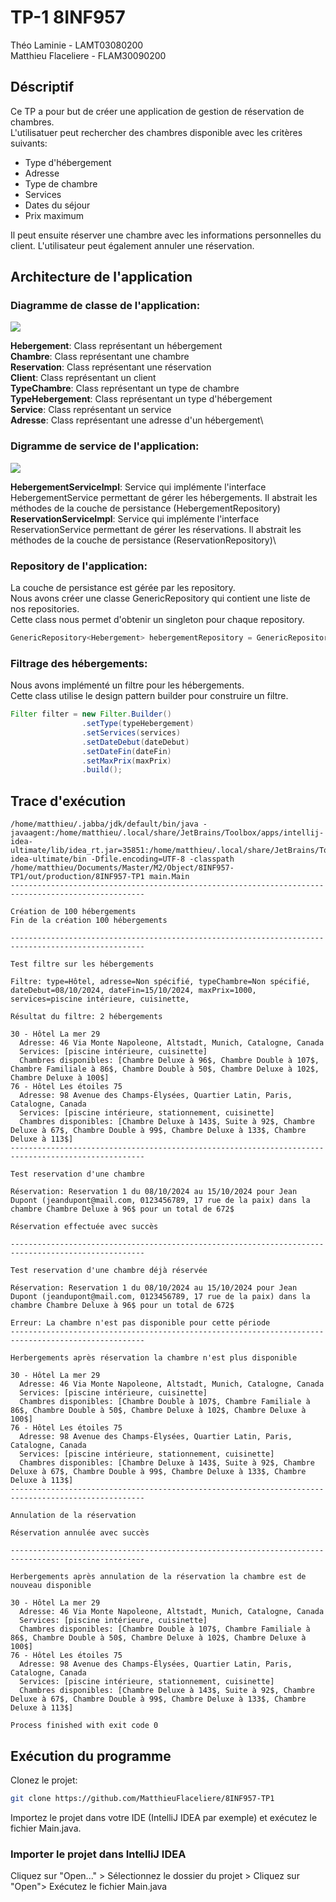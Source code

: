 # TP-1 8INF957
Théo Laminie - LAMT03080200\
Matthieu Flaceliere - FLAM30090200

## Déscriptif

Ce TP a pour but de créer une application de gestion de réservation de chambres.\
L'utilisatuer peut rechercher des chambres disponible avec les critères suivants:
- Type d'hébergement
- Adresse
- Type de chambre
- Services
- Dates du séjour
- Prix maximum

Il peut ensuite réserver une chambre avec les informations personnelles du client. L'utilisateur peut également annuler une réservation.

## Architecture de l'application

### Diagramme de classe de l'application:
<img src="images/business.png">

**Hebergement**: Class représentant un hébergement\
**Chambre**: Class représentant une chambre\
**Reservation**: Class représentant une réservation\
**Client**: Class représentant un client\
**TypeChambre**: Class représentant un type de chambre\
**TypeHebergement**: Class représentant un type d'hébergement\
**Service**: Class représentant un service\
**Adresse**: Class représentant une adresse d'un hébergement\

### Digramme de service de l'application:

<img src="images/service.png">

**HebergementServiceImpl**: Service qui implémente l'interface HebergementService permettant de gérer les hébergements. Il abstrait les méthodes de la couche de persistance (HebergementRepository)\
**ReservationServiceImpl**: Service qui implémente l'interface ReservationService permettant de gérer les réservations. Il abstrait les méthodes de la couche de persistance (ReservationRepository)\

### Repository de l'application:

La couche de persistance est gérée par les repository.\
Nous avons créer une classe GenericRepository qui contient une liste de nos repositories.\
Cette class nous permet d'obtenir un singleton pour chaque repository.

```java
GenericRepository<Hebergement> hebergementRepository = GenericRepository.getInstance(Hebergement.class);
```

### Filtrage des hébergements:

Nous avons implémenté un filtre pour les hébergements.\
Cette class utilise le design pattern builder pour construire un filtre.

```java
Filter filter = new Filter.Builder()
                .setType(typeHebergement)
                .setServices(services)
                .setDateDebut(dateDebut)
                .setDateFin(dateFin)
                .setMaxPrix(maxPrix)
                .build();
```

## Trace d'exécution

```
/home/matthieu/.jabba/jdk/default/bin/java -javaagent:/home/matthieu/.local/share/JetBrains/Toolbox/apps/intellij-idea-ultimate/lib/idea_rt.jar=35851:/home/matthieu/.local/share/JetBrains/Toolbox/apps/intellij-idea-ultimate/bin -Dfile.encoding=UTF-8 -classpath /home/matthieu/Documents/Master/M2/Object/8INF957-TP1/out/production/8INF957-TP1 main.Main
----------------------------------------------------------------------------------------------------

Création de 100 hébergements
Fin de la création 100 hébergements 

----------------------------------------------------------------------------------------------------

Test filtre sur les hébergements 

Filtre: type=Hôtel, adresse=Non spécifié, typeChambre=Non spécifié, dateDebut=08/10/2024, dateFin=15/10/2024, maxPrix=1000, services=piscine intérieure, cuisinette, 

Résultat du filtre: 2 hébergements 

30 - Hôtel La mer 29
  Adresse: 46 Via Monte Napoleone, Altstadt, Munich, Catalogne, Canada
  Services: [piscine intérieure, cuisinette]
  Chambres disponibles: [Chambre Deluxe à 96$, Chambre Double à 107$, Chambre Familiale à 86$, Chambre Double à 50$, Chambre Deluxe à 102$, Chambre Deluxe à 100$]
76 - Hôtel Les étoiles 75
  Adresse: 98 Avenue des Champs-Élysées, Quartier Latin, Paris, Catalogne, Canada
  Services: [piscine intérieure, stationnement, cuisinette]
  Chambres disponibles: [Chambre Deluxe à 143$, Suite à 92$, Chambre Deluxe à 67$, Chambre Double à 99$, Chambre Deluxe à 133$, Chambre Deluxe à 113$]
----------------------------------------------------------------------------------------------------

Test reservation d'une chambre 

Réservation: Reservation 1 du 08/10/2024 au 15/10/2024 pour Jean Dupont (jeandupont@mail.com, 0123456789, 17 rue de la paix) dans la chambre Chambre Deluxe à 96$ pour un total de 672$

Réservation effectuée avec succès 

----------------------------------------------------------------------------------------------------

Test reservation d'une chambre déjà réservée 

Réservation: Reservation 1 du 08/10/2024 au 15/10/2024 pour Jean Dupont (jeandupont@mail.com, 0123456789, 17 rue de la paix) dans la chambre Chambre Deluxe à 96$ pour un total de 672$

Erreur: La chambre n'est pas disponible pour cette période
----------------------------------------------------------------------------------------------------

Herbergements après réservation la chambre n'est plus disponible 

30 - Hôtel La mer 29
  Adresse: 46 Via Monte Napoleone, Altstadt, Munich, Catalogne, Canada
  Services: [piscine intérieure, cuisinette]
  Chambres disponibles: [Chambre Double à 107$, Chambre Familiale à 86$, Chambre Double à 50$, Chambre Deluxe à 102$, Chambre Deluxe à 100$]
76 - Hôtel Les étoiles 75
  Adresse: 98 Avenue des Champs-Élysées, Quartier Latin, Paris, Catalogne, Canada
  Services: [piscine intérieure, stationnement, cuisinette]
  Chambres disponibles: [Chambre Deluxe à 143$, Suite à 92$, Chambre Deluxe à 67$, Chambre Double à 99$, Chambre Deluxe à 133$, Chambre Deluxe à 113$]
----------------------------------------------------------------------------------------------------

Annulation de la réservation 

Réservation annulée avec succès 

----------------------------------------------------------------------------------------------------

Herbergements après annulation de la réservation la chambre est de nouveau disponible 

30 - Hôtel La mer 29
  Adresse: 46 Via Monte Napoleone, Altstadt, Munich, Catalogne, Canada
  Services: [piscine intérieure, cuisinette]
  Chambres disponibles: [Chambre Double à 107$, Chambre Familiale à 86$, Chambre Double à 50$, Chambre Deluxe à 102$, Chambre Deluxe à 100$]
76 - Hôtel Les étoiles 75
  Adresse: 98 Avenue des Champs-Élysées, Quartier Latin, Paris, Catalogne, Canada
  Services: [piscine intérieure, stationnement, cuisinette]
  Chambres disponibles: [Chambre Deluxe à 143$, Suite à 92$, Chambre Deluxe à 67$, Chambre Double à 99$, Chambre Deluxe à 133$, Chambre Deluxe à 113$]

Process finished with exit code 0
```

## Exécution du programme

Clonez le projet:
```bash
git clone https://github.com/MatthieuFlaceliere/8INF957-TP1
```

Importez le projet dans votre IDE (IntelliJ IDEA par exemple) et exécutez le fichier Main.java.

### Importer le projet dans IntelliJ IDEA

Cliquez sur "Open..." > Sélectionnez le dossier du projet > Cliquez sur "Open"> Exécutez le fichier Main.java
